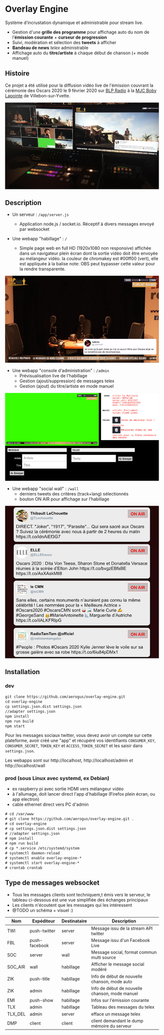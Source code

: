 # Overlay Engine

Système d‘incrustation dynamique et administrable pour stream live.

* Gestion d'une **grille des programme** pour affichage auto du nom de l‘**émission courante** + **curseur de progression**
* Suivi, modération et sélection des **tweets** à afficher
* **Bandeau de news** *telex* administrable
* Affichage auto du **titre/artiste** à chaque début de chanson (+ mode manuel)

## Histoire

Ce projet a été utilisé pour la diffusion vidéo live de l'émission couvrant la cérémonie des Oscars 2020 le 9 février 2020
sur [BLP Radio](http://www.blpradio.fr) à la [MJC Boby Lapointe](http://www.mjcvillebon.org) de Villebon-sur-Yvette.

![Incrustation de l'habillage dans le mélange vidéo](/doc/live.jpg)

## Description

* Un serveur : `/app/server.js`
  * Application node.js / socket.io. Réceptif à divers messages envoyé par websocket

* Une webapp "habillage" : `/`
  * Simple page web en full HD (1920x1080 non responsive) affichée dans un navigateur plein écran dont la sortie vidéo
  doit être envoyée au mélangeur vidéo.
  la couleur de chromakey est #00ff00 (vert), elle est appliquée à la balise <body>
  note: OBS peut bypasser cette valeur pour la rendre transparente.

![Habillage](/doc/habillage.jpg)

* Une webapp "console d‘administration" : `/admin`
  * Prévisualisation live de l'habillage
  * Gestion (ajout/suppression) de messages telex
  * Gestion (ajout) du titre/artiste en mode manuel

![Administration](/doc/admin.jpg)

* Une webapp "social wall" : `/wall`
  * derniers tweets des critères (track+lang) sélectionnés 
  * bouton ON AIR pour affichage sur l‘habillage

![Social Wall](/doc/wall.jpg)

## Installation

### dev

```
git clone https://github.com/aerogus/overlay-engine.git
cd overlay-engine
cp settings.json.dist settings.json
//adapter settings.json
npm install
npm run build
npm start
```

Pour les messages sociaux twitter, vous devez avoir un compte sur cette plateforme, avoir créé une "app"
et récupéré vos identifiants `CONSUMER_KEY`, `CONSUMER_SECRET`, `TOKEN_KEY` et `ACCESS_TOKEN_SECRET` et les saisir dans `settings.json`.

Les webapps sont sur http://localhost, http://localhost/admin et http://localhost/wall

### prod (sous Linux avec systemd, ex Debian)

- ex raspberry pi avec sortie HDMI vers mélangeur vidéo
- à l'allumage, doit lancer direct l'app d'habillage (Firefox plein écran, ou app electron)
- cable ethernet direct vers PC d'admin

```
# cd /var/www
# git clone https://github.com/aerogus/overlay-engine.git .
# cd overlay-engine
# cp settings.json.dist settings.json
# //adapter settings.json
# npm install
# npm run build
# cp *.service /etc/systemd/system
# systemctl daemon-reload
# systemctl enable overlay-engine-*
# systemctl start overlay-engine-*
# crontab crontab
```

## Type de messages websocket

* Tous les messages clients sont techniquem,t émis vers le serveur, le tableau ci-dessous est une vue simplifiée
des échanges principaux
* Les clients n'écoutent que les messages qui les intéressent
* @TODO un schéma + visuel :)

Nom     | Expéditeur    | Destinataire | Description
------- | ------------- | ------------ | -----------
TWI     | push-twitter  | server       | Message issu de la stream API twitter
FBL     | push-facebook | server       | Message issu d'un Facebook Live
SOC     | server        | wall         | Message social, format commun multi source
SOC_AIR | wall          | habillage    | Afficher le message social modéré
ZIK     | push-title    | habillage    | Info de début de nouvelle chanson, mode auto
ZIK     | admin         | habillage    | Info de début de nouvelle chanson, mode manuel
EMI     | push-show     | habillage    | Infos sur l'émission courante
TLX     | admin         | habillage    | Tableau des messages du telex
TLX_DEL | admin         | server       | efface un message telex
DMP     | client        | client       | client demandant le dump mémoire du serveur
